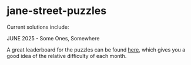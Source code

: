 # jane-street-puzzles

Current solutions include: 

JUNE 2025 - Some Ones, Somewhere


A great leaderboard for the puzzles can be found [here](https://jspuzzle-lb.vercel.app/), which gives you a good idea of the relative difficulty of each month. 

